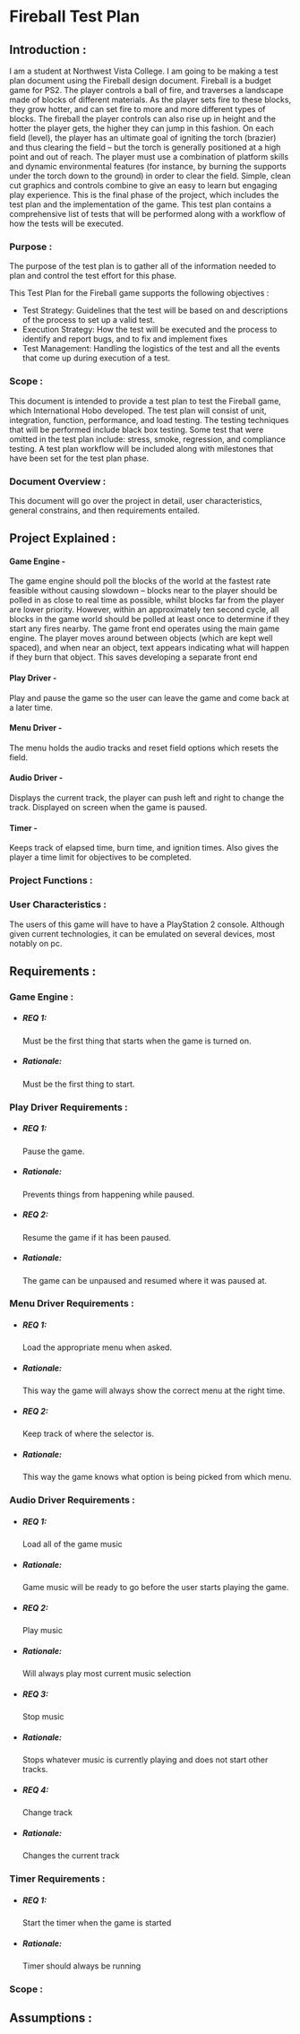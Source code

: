 <h1>Fireball Test Plan</h1>
<p><h2>Introduction :</h2> I am a student at Northwest Vista College. I am going to be making a test plan document using the Fireball design document. Fireball is a budget game for PS2. The player controls a ball of fire, and traverses a landscape made of blocks of different materials. As the player sets fire to these blocks, they grow hotter, and can set fire to more and more different types of blocks. The fireball the player controls can also rise up in height and the hotter the player gets, the higher they can jump in this fashion. On each field (level), the player has an ultimate goal of igniting the torch (brazier) and thus clearing the field – but the torch is generally positioned at a high point and out of reach. The player must use a combination of platform skills and dynamic environmental features (for instance, by burning the supports under the torch down to the ground) in order to clear the field. Simple, clean cut graphics and controls combine to give an easy to learn but engaging play experience. This is the final phase of the project, which includes the test plan and the implementation of the game. This test plan contains a comprehensive list of tests that will be performed along with a workflow of how the tests will be executed. </p>
<p><h3>Purpose :</h3> The purpose of the test plan is to gather all of the information needed to plan and control the test effort for this phase.</p>
<p>This Test Plan for the Fireball game supports the following objectives :</p>
    <ul>
        <li>Test Strategy: Guidelines that the test will be based on and descriptions of the process to set up a valid test.</li>
        <li>Execution Strategy: How the test will be executed and the process to identify and report bugs, and to fix and implement fixes</li>
        <li>Test Management: Handling the logistics of the test and all the events that come up during execution of a test.</li>
    </ul>
<p><h3>Scope :</h3> This document is intended to provide a test plan to test the Fireball game, which International Hobo developed. The test plan will consist of unit, integration, function, performance, and load testing. The testing techniques that will be performed include black box testing. Some test that were omitted in the test plan include: stress, smoke, regression, and compliance testing. A test plan workflow will be included along with milestones that have been set for the test plan phase.</p>
<p><h3>Document Overview :</h3> This document will go over the project in detail, user characteristics, general constrains, and then requirements entailed.</p>
<p><h2>Project Explained :</h2></p>
<p><h4>Game Engine - </h4> The game engine should poll the blocks of the world at the fastest rate feasible without causing slowdown – blocks near to the player should be polled in as close to real time as possible, whilst blocks far from the player are lower priority. However, within an approximately ten second cycle, all blocks in the game world should be polled at least once to determine if they start any fires nearby. The game front end operates using the main game engine. The player moves around between objects (which are kept well spaced), and when near an object, text appears indicating what will happen if they burn that object. This saves developing a separate front end</p>
<p><h4>Play Driver -</h4> Play and pause the game so the user can leave the game and come back at a later time.</p>
<p><h4>Menu Driver - </h4> The menu holds the audio tracks and reset field options which resets the field.</p>
<p><h4>Audio Driver - </h4> Displays the current track, the player can push left and right to change the track. Displayed on screen when the game is paused.</p>
<p><h4>Timer - </h4> Keeps track of elapsed time, burn time, and ignition times. Also gives the player a time limit for objectives to be completed.</p>
<p><h3>Project Functions :</h3></p>
<p><h3>User Characteristics :</h3> The users of this game will have to have a PlayStation 2 console. Although given current technologies, it can be emulated on several devices, most notably on pc.</p>
<p><h2>Requirements :</h2></p>
<p><h3>Game Engine :</h3></p>
    <ul>
        <li><h5>REQ 1:</h5><p>Must be the first thing that starts when the game is turned on.</p></li>
        <li><h5>Rationale:</h5><p>Must be the first thing to start.</p></li>
    </ul>
<p><h3>Play Driver Requirements :</h3></p>
    <ul>
        <li><h5>REQ 1:</h5><p>Pause the game.</p></li>
        <li><h5>Rationale:</h5><p>Prevents things from happening while paused.</p></li>
        <li><h5>REQ 2:</h5><p>Resume the game if it has been paused.</p></li>
        <li><h5>Rationale:</h5><p>The game can be unpaused and resumed where it was paused at.</p></li>
    </ul>
<p><h3>Menu Driver Requirements :</h3></p>
    <ul>
        <li><h5>REQ 1:</h5><p>Load the appropriate menu when asked.</p></li>
        <li><h5>Rationale:</h5><p>This way the game will always show the correct menu at the right time.</p></li>
        <li><h5>REQ 2:</h5><p>Keep track of where the selector is.</p></li>
        <li><h5>Rationale:</h5><p>This way the game knows what option is being picked from which menu.</p></li>
    </ul>
<p><h3>Audio Driver Requirements :</h3></p>
    <ul>
        <li><h5>REQ 1:</h5><p>Load all of the game music</p></li>
        <li><h5>Rationale:</h5><p>Game music will be ready to go before the user starts playing the game.</p></li>
        <li><h5>REQ 2:</h5><p>Play music</p></li>
        <li><h5>Rationale:</h5><p>Will always play most current music selection</p></li>
        <li><h5>REQ 3:</h5><p>Stop music</p></li>
        <li><h5>Rationale:</h5><p>Stops whatever music is currently playing and does not start other tracks.</p></li>
        <li><h5>REQ 4:</h5><p>Change track</p></li>
        <li><h5>Rationale:</h5><p>Changes the current track</p></li>
    </ul>
<p><h3>Timer Requirements :</h3></p>
    <ul>
        <li><h5>REQ 1:</h5><p>Start the timer when the game is started</p></li>
        <li><h5>Rationale:</h5><p>Timer should always be running</p></li>
    </ul>
<p><h3>Scope :</h3></p>
<p><h2>Assumptions :</h2></p>
